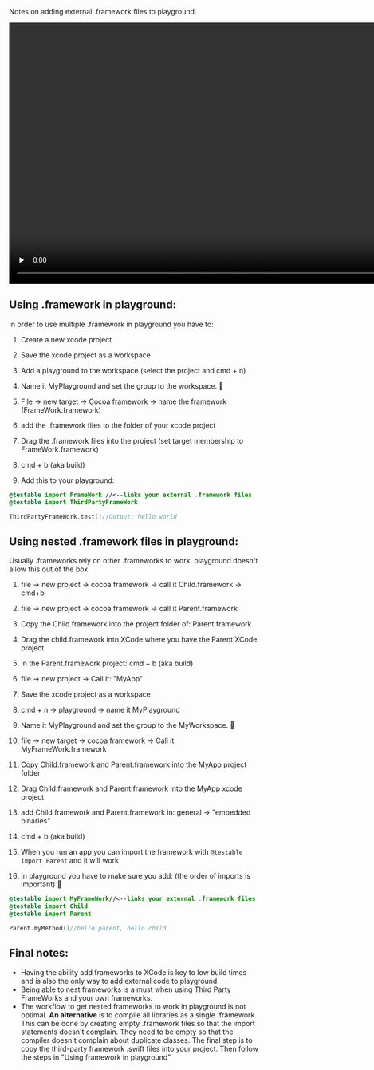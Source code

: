 Notes on adding external .framework files to playground. <!--more--> 

<video width="1034" height="524" controls="controls" type="video/mp4" autoplay="true" preload="none"><source src="https://dl.dropboxusercontent.com/u/2559476/ElementPlaygroundDemo.mov">Your browser does not support the video tag.</video>


## Using .framework in playground:

In order to use multiple .framework in playground you have to: 

1. Create a new xcode project

2. Save the xcode project as a workspace

3. Add a playground to the workspace (select the project and cmd + n) 

4. Name it MyPlayground and set the group to the workspace. 🔑

5. File -> new target -> Cocoa framework -> name the framework (FrameWork.framework)

6. add the .framework files to the folder of your xcode project

7. Drag the .framework files into the project (set target membership to FrameWork.framework)

8. cmd + b (aka build)



8. Add this to your playground: 

```swift
@testable import FrameWork //<--links your external .framework files
@testable import ThirdPartyFrameWork

ThirdPartyFrameWork.test()//Output: hello world
```


## Using nested .framework files in playground:

Usually .frameworks rely on other .frameworks to work. playground doesn't allow this out of the box.

1. file -> new project -> cocoa framework -> call it Child.framework -> cmd+b

2. file -> new project -> cocoa framework -> call it Parent.framework 

3. Copy the Child.framework into the project folder of: Parent.framework 

4. Drag the child.framework into XCode where you have the Parent XCode project

5. In the Parent.framework project: cmd + b (aka build)

6. file -> new project -> Call it: "MyApp"

7. Save the xcode project as a workspace

8. cmd + n -> playground -> name it MyPlayground

9. Name it MyPlayground and set the group to the MyWorkspace. 🔑

10. file -> new target -> cocoa framework -> Call it MyFrameWork.framework   

11. Copy Child.framework and Parent.framework into the MyApp project folder

12. Drag Child.framework and Parent.framework into the MyApp xcode project

13. add Child.framework and Parent.framework in: general -> "embedded binaries" 

14. cmd + b (aka build)

15. When you run an app you can import the framework with ``@testable import Parent`` and it will work 

16. In playground you have to make sure you add: (the order of imports is important) 🔑

```swift
@testable import MyFrameWork//<--links your external .framework files
@testable import Child
@testable import Parent

Parent.myMethod()//hello parent, hello child
```

## Final notes:

- Having the ability add frameworks to XCode is key to low build times and is also the only way to add external code to playground.  
- Being able to nest frameworks is a must when using Third Party FrameWorks and your own frameworks. 
- The workflow to get nested frameworks to work in playground is not optimal. **An alternative** is to compile all libraries as a single .framework. This can be done by creating empty .framework files so that the import statements doesn't complain. They need to be empty so that the compiler doesn't complain about duplicate classes. The final step is to copy the third-party framework .swift files into your project. Then follow the steps in "Using framework in playground"